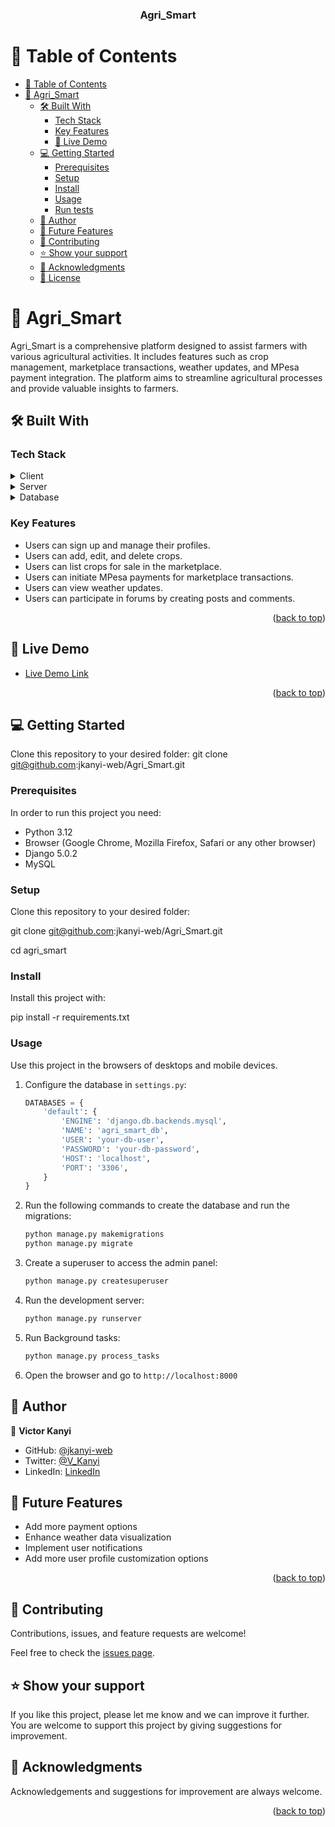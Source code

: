 <a name="readme-top"></a>

<div align="center">

  <h3><b>Agri_Smart</b></h3>

</div>

# 📗 Table of Contents

- [📗 Table of Contents](#-table-of-contents)
- [📖 Agri_Smart ](#-agri_smart-)
  - [🛠 Built With ](#-built-with-)
    - [Tech Stack ](#tech-stack-)
    - [Key Features ](#key-features-)
    - [🚀 Live Demo](#live-demo)
  - [💻 Getting Started ](#-getting-started-)
    - [Prerequisites](#prerequisites)
    - [Setup](#setup)
    - [Install](#install)
    - [Usage](#usage)
    - [Run tests](#run-tests)
  - [👥 Author ](#-author-)
  - [🔭 Future Features ](#-future-features-)
  - [🤝 Contributing ](#-contributing-)
  - [⭐️ Show your support ](#️-show-your-support-)
  - [🙏 Acknowledgments ](#-acknowledgments-)
  - [📝 License ](#-license-)

<!-- PROJECT DESCRIPTION -->

# 📖 Agri_Smart <a name="about-project"></a>

Agri_Smart is a comprehensive platform designed to assist farmers with various agricultural activities. It includes features such as crop management, marketplace transactions, weather updates, and MPesa payment integration. The platform aims to streamline agricultural processes and provide valuable insights to farmers.

## 🛠 Built With <a name="built-with"></a>

### Tech Stack <a name="tech-stack"></a>

<details>
  <summary>Client</summary>
  <ul>
    <li><a href="https://www.djangoproject.com/">Django</a></li>
  </ul>
</details>

<details>
  <summary>Server</summary>
  <ul>
    <li><a href="https://www.djangoproject.com/">Django</a></li>
  </ul>
</details>

<details>
<summary>Database</summary>
  <ul>
    <li><a href="https://www.mysql.com/">MySQL</a></li>
  </ul>
</details>

### Key Features <a name="key-features"></a>

- Users can sign up and manage their profiles.
- Users can add, edit, and delete crops.
- Users can list crops for sale in the marketplace.
- Users can initiate MPesa payments for marketplace transactions.
- Users can view weather updates.
- Users can participate in forums by creating posts and comments.

<p align="right">(<a href="#readme-top">back to top</a>)</p>

## 🚀 Live Demo <a name="live-demo"></a>

- [Live Demo Link](https://agri-smart.fly.dev)

<p align="right">(<a href="#readme-top">back to top</a>)</p>

## 💻 Getting Started <a name="getting-started"></a>

Clone this repository to your desired folder:
git clone git@github.com:jkanyi-web/Agri_Smart.git


### Prerequisites

In order to run this project you need:

- Python 3.12
- Browser (Google Chrome, Mozilla Firefox, Safari or any other browser)
- Django 5.0.2
- MySQL

### Setup

Clone this repository to your desired folder:

git clone git@github.com:jkanyi-web/Agri_Smart.git

cd agri_smart

### Install

Install this project with:

pip install -r requirements.txt


### Usage

Use this project in the browsers of desktops and mobile devices.

1. Configure the database in `settings.py`:

    ```python
    DATABASES = {
        'default': {
            'ENGINE': 'django.db.backends.mysql',
            'NAME': 'agri_smart_db',
            'USER': 'your-db-user',
            'PASSWORD': 'your-db-password',
            'HOST': 'localhost',
            'PORT': '3306',
        }
    }
    ```

2. Run the following commands to create the database and run the migrations:
  
    ```sh
    python manage.py makemigrations
    python manage.py migrate
    ```

3. Create a superuser to access the admin panel:
  
    ```sh
    python manage.py createsuperuser
    ```

4. Run the development server:
    
    ```sh
    python manage.py runserver
    ```

5. Run Background tasks:
    
    ```sh
    python manage.py process_tasks
    ```

6. Open the browser and go to `http://localhost:8000`

## 👥 Author <a name="authors"></a>

👤 **Victor Kanyi**

- GitHub: [@jkanyi-web](https://github.com/jkanyi-web)
- Twitter: [@V_Kanyi](https://twitter.com/V_Kanyi)
- LinkedIn: [LinkedIn](https://linkedin.com/in/victor-kanyi)

## 🔭 Future Features <a name="future-features"></a>

- Add more payment options
- Enhance weather data visualization
- Implement user notifications
- Add more user profile customization options

<p align="right">(<a href="#readme-top">back to top</a>)</p>

## 🤝 Contributing <a name="contributing"></a>

Contributions, issues, and feature requests are welcome!

Feel free to check the [issues page](https://github.com/jkanyi-web/Agri_Smart/issues).

## ⭐️ Show your support <a name="support"></a>

If you like this project, please let me know and we can improve it further. You are welcome to support this project by giving suggestions for improvement.

## 🙏 Acknowledgments <a name="acknowledgements"></a>

Acknowledgements and suggestions for improvement are always welcome.

<p align="right">(<a href="#readme-top">back to top</a>)</p>
